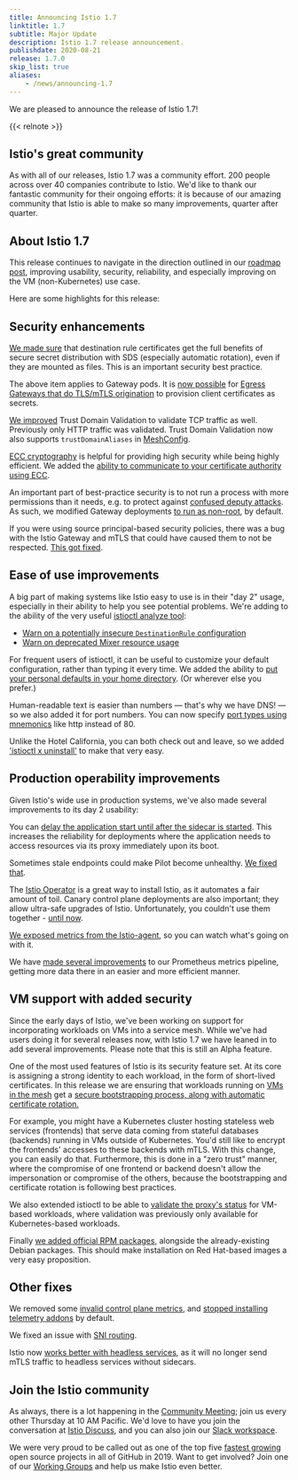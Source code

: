 ```yaml
---
title: Announcing Istio 1.7
linktitle: 1.7
subtitle: Major Update
description: Istio 1.7 release announcement.
publishdate: 2020-08-21
release: 1.7.0
skip_list: true
aliases:
    - /news/announcing-1.7
---
```


We are pleased to announce the release of Istio 1.7!

{{< relnote >}}

## Istio's great community

As with all of our releases, Istio 1.7 was a community effort. 200 people
across over 40 companies contribute to Istio. We'd like to thank our fantastic
community for their ongoing efforts: it is because of our amazing community
that Istio is able to make so many improvements, quarter after quarter.

## About Istio 1.7

This release continues to navigate in the direction outlined in our [roadmap
post](/blog/2020/tradewinds-2020/), improving usability, security, reliability, and especially improving on
the VM (non-Kubernetes) use case.

Here are some highlights for this release:

## Security enhancements

[We made sure](https://github.com/istio/istio/issues/21833) that destination
rule certificates get the full benefits of secure secret distribution
with SDS (especially automatic rotation), even if they are mounted as files.
This is an important security best practice.

The above item applies to Gateway pods. It is [now possible](https://github.com/istio/istio/issues/14039) for
[Egress Gateways that do TLS/mTLS origination](/docs/tasks/traffic-management/egress/egress-gateway-tls-origination-sds/)
to provision client certificates as secrets.

[We improved](https://github.com/istio/istio/issues/26224) Trust Domain Validation to validate TCP traffic as well.
Previously only HTTP traffic was validated. Trust Domain Validation now also supports `trustDomainAliases`
in [MeshConfig](/docs/reference/config/istio.mesh.v1alpha1/#MeshConfig).

[ECC cryptography](https://en.wikipedia.org/wiki/Elliptic-curve_cryptography)
is helpful for providing high security while being highly efficient. We added
the [ability to communicate to your certificate authority using ECC](https://github.com/istio/istio/pull/23226).

An important part of best-practice security is to not run a process with more
permissions than it needs, e.g. to protect against [confused deputy attacks](https://en.wikipedia.org/wiki/Confused_deputy_problem).
As such, we modified Gateway deployments [to run as non-root](https://github.com/istio/istio/pull/23379),
by default.

If you were using source principal-based security policies, there was a bug
with the Istio Gateway and mTLS that could have caused them to not be
respected. [This got fixed]({{<github_blob>}}/releasenotes/notes/25818.yaml).

## Ease of use improvements

A big part of making systems like Istio easy to use is in their "day 2" usage,
especially in their ability to help you see potential problems. We're adding to
the ability of the very useful [istioctl analyze tool](/docs/ops/diagnostic-tools/istioctl-analyze/):

- [Warn on a potentially insecure `DestinationRule` configuration]({{<github_blob>}}/releasenotes/notes/dr-analyzer.yaml)
- [Warn on deprecated Mixer resource usage]({{<github_blob>}}/releasenotes/notes/24471.yaml)

For frequent users of istioctl, it can be useful to customize your default
configuration, rather than typing it every time. We added the ability to [put
your personal defaults in your home directory]({{<github_blob>}}/releasenotes/notes/25280.yaml). (Or wherever else you prefer.)

Human-readable text is easier than numbers — that's why we have DNS! — so we
also added it for port numbers. You can now specify [port types using mnemonics](https://github.com/istio/istio/issues/23052)
like http instead of 80.

Unlike the Hotel California, you can both check out and leave, so we added
['istioctl x uninstall']({{<github_blob>}}/releasenotes/notes/istioctl-uninstall.yaml) to make that very easy.

## Production operability improvements

Given Istio's wide use in production systems, we've also made several
improvements to its day 2 usability:

You can [delay the application start until after the sidecar is started](https://medium.com/@marko.luksa/delaying-application-start-until-sidecar-is-ready-2ec2d21a7b74). This
increases the reliability for deployments where the application needs to access
resources via its proxy immediately upon its boot.

Sometimes stale endpoints could make Pilot become unhealthy. [We fixed that](https://github.com/istio/istio/issues/25112).

The [Istio Operator](/docs/setup/install/operator/)
is a great way to install Istio, as it automates a fair amount of toil. Canary
control plane deployments are also important; they allow ultra-safe upgrades of
Istio. Unfortunately, you couldn't use them together - [until now](/docs/setup/upgrade/#canary-upgrades).

[We exposed metrics from the Istio-agent](https://github.com/istio/istio/issues/22825),
so you can watch what's going on with it.

We have [made several improvements](https://github.com/istio/istio/issues/21366)
to our Prometheus metrics pipeline, getting more data there in an easier and
more efficient manner.

## VM support with added security

Since the early days of Istio, we've been working on support for incorporating
workloads on VMs into a service mesh. While we've had users doing it for
several releases now, with Istio 1.7 we have leaned in to add several
improvements. Please note that this is still an Alpha feature.

One of the most used features of Istio is its security feature set. At its core
is assigning a strong identity to each workload, in the form of short-lived
certificates. In this release we are ensuring that workloads running on [VMs in
the mesh](/docs/setup/install/virtual-machine/) get a [secure bootstrapping
process, along with automatic certificate rotation.](https://github.com/istio/istio/issues/24554)

For example, you might have a Kubernetes cluster hosting stateless web services
(frontends) that serve data coming from stateful databases (backends) running
in VMs outside of Kubernetes. You'd still like to encrypt the frontends'
accesses to these backends with mTLS. With this change, you can easily do that.
Furthermore, this is done in a "zero trust" manner, where the compromise of one
frontend or backend doesn't allow the impersonation or compromise of the others,
because the bootstrapping and certificate rotation is following best practices.

We also extended istioctl to be able to [validate the proxy's status]({{<github_blob>}}/releasenotes/notes/psfile.yaml) for
VM-based workloads, where validation was previously only available for
Kubernetes-based workloads.

Finally [we added official RPM packages](https://github.com/istio/istio/issues/9117),
alongside the already-existing Debian packages. This should make installation
on Red Hat-based images a very easy proposition.

## Other fixes

We removed some [invalid control plane metrics](https://github.com/istio/istio/issues/25154),
and [stopped installing telemetry addons](/blog/2020/addon-rework/)
by default.

We fixed an issue with [SNI routing](https://github.com/istio/istio/pull/25691).

Istio now [works better with headless services](https://github.com/istio/istio/pull/24319),
as it will no longer send mTLS traffic to headless services without sidecars.

## Join the Istio community

As always, there is a lot happening in the
[Community Meeting](https://github.com/istio/community#community-meeting);
join us every other Thursday at 10 AM Pacific. We'd love to have you join the
conversation at [Istio Discuss](https://discuss.istio.io), and you can also join
our [Slack workspace](https://slack.istio.io).

We were very proud to be called out as one of the top five
[fastest growing](https://octoverse.github.com/#top-and-trending-projects)
open source projects in all of GitHub in 2019. Want to get involved? Join one of our
[Working Groups](https://github.com/istio/community/blob/master/WORKING-GROUPS.md)
and help us make Istio even better.
